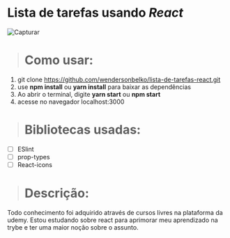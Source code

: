 # Lista de tarefas usando _React_
![Capturar](https://user-images.githubusercontent.com/57719936/79644993-d48d8f00-8182-11ea-8f92-ae1f251fdaf0.PNG)

> # Como usar:

1. git clone https://github.com/wendersonbelko/lista-de-tarefas-react.git
2. use **npm install** ou **yarn install** para baixar as dependências
3. Ao abrir o terminal, digite  **yarn start** ou **npm start**
4. acesse no navegador localhost:3000

> # Bibliotecas usadas:

- [ ] ESlint
- [ ] prop-types
- [ ] React-icons

> # Descrição:

Todo conhecimento foi adquirido através de cursos livres na plataforma da udemy. Estou estudando sobre react para aprimorar meu aprendizado na trybe e ter uma maior noção sobre o assunto.
